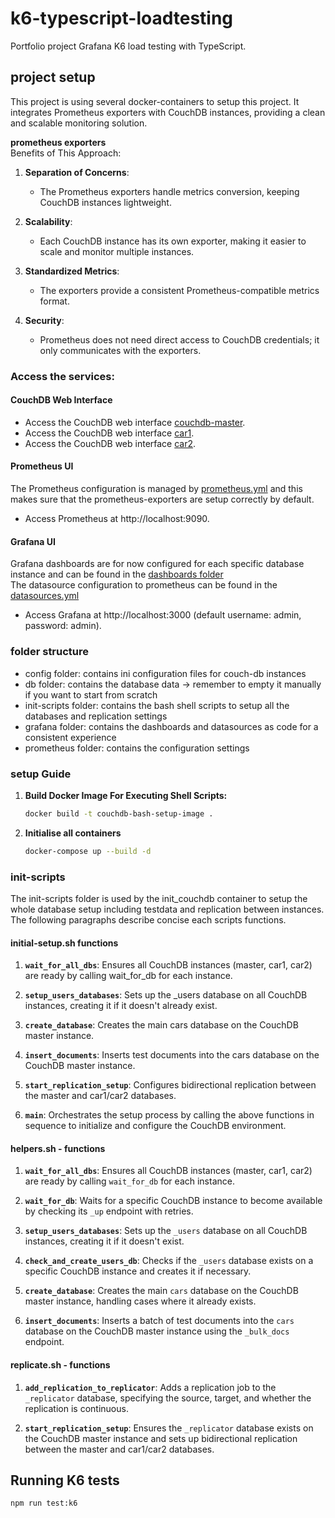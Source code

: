 # k6-typescript-loadtesting

Portfolio project Grafana K6 load testing with TypeScript.

## project setup

This project is using several docker-containers to setup this project.
It integrates Prometheus exporters with CouchDB instances, providing a clean and scalable monitoring solution.

**prometheus exporters**  
Benefits of This Approach:

1. **Separation of Concerns**:

   - The Prometheus exporters handle metrics conversion, keeping CouchDB instances lightweight.

2. **Scalability**:

   - Each CouchDB instance has its own exporter, making it easier to scale and monitor multiple instances.

3. **Standardized Metrics**:

   - The exporters provide a consistent Prometheus-compatible metrics format.

4. **Security**:
   - Prometheus does not need direct access to CouchDB credentials; it only communicates with the exporters.

### Access the services:

#### CouchDB Web Interface

- Access the CouchDB web interface [couchdb-master](http://localhost:5984/_utils/#login).
- Access the CouchDB web interface [car1](http://localhost:5985/_utils/#login).
- Access the CouchDB web interface [car2](http://localhost:5986/_utils/#login).

#### Prometheus UI

The Prometheus configuration is managed by [prometheus.yml](./prometheus/prometheus.yml) and this makes sure that the prometheus-exporters are setup correctly by default.

- Access Prometheus at http://localhost:9090.

#### Grafana UI

Grafana dashboards are for now configured for each specific database instance and can be found in the [dashboards folder](./grafana/provisioning/dashboards/)  
The datasource configuration to prometheus can be found in the [datasources.yml](./grafana/provisioning/datasources/datasources.yml)

- Access Grafana at http://localhost:3000 (default username: admin, password: admin).

### folder structure

- config folder: contains ini configuration files for couch-db instances
- db folder: contains the database data -> remember to empty it manually if you want to start from scratch
- init-scripts folder: contains the bash shell scripts to setup all the databases and replication settings
- grafana folder: contains the dashboards and datasources as code for a consistent experience
- prometheus folder: contains the configuration settings

### setup Guide

1. **Build Docker Image For Executing Shell Scripts:**

   ```bash
   docker build -t couchdb-bash-setup-image .

   ```

2. **Initialise all containers**

   ```bash
   docker-compose up --build -d
   ```

### init-scripts

The init-scripts folder is used by the init_couchdb container to setup the whole database setup including testdata and replication between instances.  
The following paragraphs describe concise each scripts functions.

#### initial-setup.sh functions

1. **`wait_for_all_dbs`**: Ensures all CouchDB instances (master, car1, car2) are ready by calling wait_for_db for each instance.

2. **`setup_users_databases`**: Sets up the \_users database on all CouchDB instances, creating it if it doesn't already exist.

3. **`create_database`**: Creates the main cars database on the CouchDB master instance.

4. **`insert_documents`**: Inserts test documents into the cars database on the CouchDB master instance.

5. **`start_replication_setup`**: Configures bidirectional replication between the master and car1/car2 databases.

6. **`main`**: Orchestrates the setup process by calling the above functions in sequence to initialize and configure the CouchDB environment.

#### helpers.sh - functions

1. **`wait_for_all_dbs`**: Ensures all CouchDB instances (master, car1, car2) are ready by calling `wait_for_db` for each instance.

2. **`wait_for_db`**: Waits for a specific CouchDB instance to become available by checking its `_up` endpoint with retries.

3. **`setup_users_databases`**: Sets up the `_users` database on all CouchDB instances, creating it if it doesn't exist.

4. **`check_and_create_users_db`**: Checks if the `_users` database exists on a specific CouchDB instance and creates it if necessary.

5. **`create_database`**: Creates the main `cars` database on the CouchDB master instance, handling cases where it already exists.

6. **`insert_documents`**: Inserts a batch of test documents into the `cars` database on the CouchDB master instance using the `_bulk_docs` endpoint.

#### replicate.sh - functions

1. **`add_replication_to_replicator`**: Adds a replication job to the `_replicator` database, specifying the source, target, and whether the replication is continuous.

2. **`start_replication_setup`**: Ensures the `_replicator` database exists on the CouchDB master instance and sets up bidirectional replication between the master and car1/car2 databases.

## Running K6 tests

```bash
npm run test:k6
```
